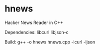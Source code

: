 hnews
=====

Hacker News Reader in C++

Dependencies:
libcurl
libjson-c

Build:
g++ -o hnews hnews.cpp -lcurl -ljson
